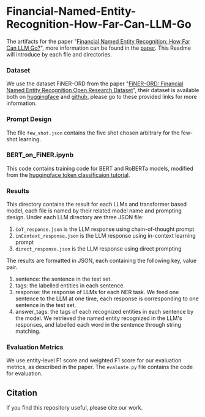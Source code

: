 # Financial-Named-Entity-Recognition-How-Far-Can-LLM-Go
The artifacts for the paper "[Financial Named Entity Recognition: How Far Can LLM Go?](http://arxiv.org/abs/2501.02237)", more information can be found in the [paper](http://arxiv.org/abs/2501.02237).
This Readme will introduce by each file and directories. 

### Dataset

We use the dataset FiNER-ORD from the paper "[FiNER-ORD: Financial Named Entity Recognition Open Research Dataset](https://arxiv.org/abs/2302.11157)", their dataset is available both on [huggingface](https://huggingface.co/datasets/gtfintechlab/finer-ord) and [github](https://github.com/gtfintechlab/FiNER-ORD?tab=readme-ov-file), please go to these provided links for more information.

### Prompt Design

The file `few_shot.json` contains the five shot chosen arbitrary for the few-shot learning.

### BERT_on_FiNER.ipynb

This code contains training code for BERT and RoBERTa models, modified from the [huggingface token classificaion tutorial](https://huggingface.co/learn/nlp-course/chapter7/2).

### Results

This directory contains the result for each LLMs and transformer based model, each file is named by their related model name and prompting design. Under each LLM directory are three JSON file:
1. `CoT_response.json` is the LLM response using chain-of-thought prompt
2. `inContext_response.json` is the LLM response using in-context learning prompt
3. `direct_response.json` is the LLM response using direct prompting

The results are formatted in JSON, each containing the following key, value pair.

1. sentence: the sentence in the test set.
2. tags: the labelled entities in each sentence.
3. response: the response of LLMs for each NER task. We feed one sentence to the LLM at one time, each response is corresponding to one sentence in the test set. 
4. answer_tags: the tags of each recognized entities in each sentence by the model. We retrieved the named entity recognized in the LLM's responses, and labelled each word in the sentence through string matching.

### Evaluation Metrics

We use entity-level F1 score and weighted F1 score for our evaluation metrics, as described in the paper. The `evaluate.py` file contains the code for evaluation.

## Citation
If you find this repository useful, please cite our work.

